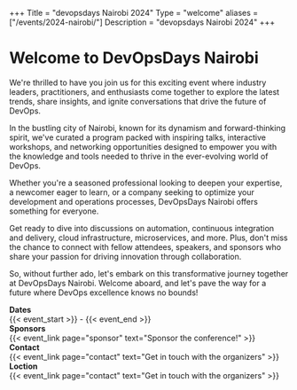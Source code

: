 +++
Title = "devopsdays Nairobi 2024"
Type = "welcome"
aliases = ["/events/2024-nairobi/"]
Description = "devopsdays Nairobi 2024"
+++

<!-- <div style="text-align:center;">
  {{< event_logo >}}
</div> -->

<h1>Welcome to DevOpsDays Nairobi</h1>

<p>We're thrilled to have you join us for this exciting event where industry leaders, practitioners, and enthusiasts come together to explore the latest trends, share insights, and ignite conversations that drive the future of DevOps.

In the bustling city of Nairobi, known for its dynamism and forward-thinking spirit, we've curated a program packed with inspiring talks, interactive workshops, and networking opportunities designed to empower you with the knowledge and tools needed to thrive in the ever-evolving world of DevOps.

Whether you're a seasoned professional looking to deepen your expertise, a newcomer eager to learn, or a company seeking to optimize your development and operations processes, DevOpsDays Nairobi offers something for everyone.

Get ready to dive into discussions on automation, continuous integration and delivery, cloud infrastructure, microservices, and more. Plus, don't miss the chance to connect with fellow attendees, speakers, and sponsors who share your passion for driving innovation through collaboration.

So, without further ado, let's embark on this transformative journey together at DevOpsDays Nairobi. Welcome aboard, and let's pave the way for a future where DevOps excellence knows no bounds!</p>

<div class = "row">
  <div class = "col-md-2">
    <strong>Dates</strong>
  </div>
  <div class = "col-md-8">
    {{< event_start >}} - {{< event_end >}}
  </div>
</div>

<!-- <div class = "row">
  <div class = "col-md-2">
    <strong>Location</strong>
  </div>
  <div class = "col-md-8">
    {{< event_location >}}
  </div>
</div> -->

<!-- <div class = "row">
  <div class = "col-md-2">
    <strong>Register</strong>
  </div>
  <div class = "col-md-8">
    {{< event_link page="registration" text="Register to attend the conference!" >}}
  </div>
</div> -->

<!-- <div class = "row">
  <div class = "col-md-2">
    <strong>Propose</strong>
  </div>
  <div class = "col-md-8">
    {{< event_link page="propose" text="Propose a talk!" >}}
  </div>
</div> -->

<!-- <div class = "row">
  <div class = "col-md-2">
    <strong>Program</strong>
  </div>
  <div class = "col-md-8">
    View the {{< event_link page="program" text="program." >}}
  </div>
</div> -->

<!-- <div class = "row">
  <div class = "col-md-2">
    <strong>Speakers</strong>
  </div>
  <div class = "col-md-8">
    Check out the {{< event_link page="speakers" text="speakers!" >}}
  </div>
</div> -->

<div class = "row">
  <div class = "col-md-2">
    <strong>Sponsors</strong>
  </div>
  <div class = "col-md-8">
    {{< event_link page="sponsor" text="Sponsor the conference!" >}}
  </div>
</div>

<div class = "row">
  <div class = "col-md-2">
    <strong>Contact</strong>
  </div>
  <div class = "col-md-8">
    {{< event_link page="contact" text="Get in touch with the organizers" >}}
  </div>
</div>


<div class = "row">
  <div class = "col-md-2">
    <strong>Loction</strong>
  </div>
  <div class = "col-md-8">
    {{< event_link page="contact" text="Get in touch with the organizers" >}}
  </div>
</div>
<!-- Uncomment if you added your city twitter name -->
<!--
{{< event_twitter >}}
-->
